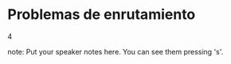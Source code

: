 #  Problemas de enrutamiento

<p class="vertsep"> <span class="num">4</span> </p>

note:
    Put your speaker notes here.
    You can see them pressing 's'.
